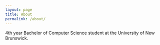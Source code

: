 ```yaml
---
layout: page
title: About
permalink: /about/
---
```


4th year Bachelor of Computer Science student at the University of New Brunswick.
